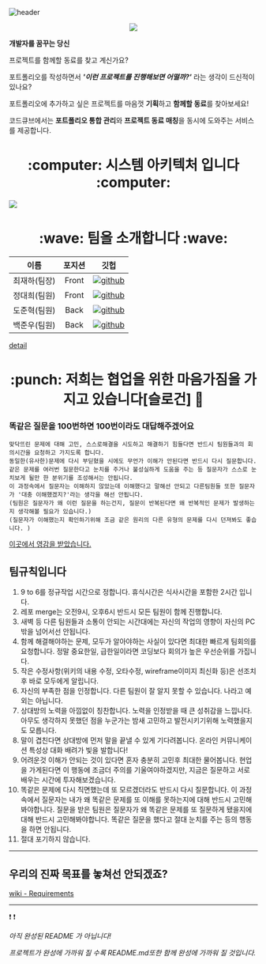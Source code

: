 ![header](https://capsule-render.vercel.app/api?type=waving&color=0:003362,100:034787&height=200&section=header&text=안녕하세요%20code%20cube%20입니다!&fontSize=40&fontAlignY=35&fontColor=423f3b&animation=fadeIn)


<div align="center">
    <image src="https://cdn.discordapp.com/attachments/919772630255534083/920252378769416192/unknown.png" >
</div>


**개발자를 꿈꾸는 당신**

프로젝트를 함께할 동료를 찾고 계신가요?

포트폴리오를 작성하면서 <i>**'이런 프로젝트를 진행해보면 어떨까?'**</i>  라는 생각이 드신적이 있나요?

포트폴리오에 추가하고 싶은 프로젝트를 마음껏 **기획**하고 **함께할 동료**를 찾아보세요!

코드큐브에서는 **포트폴리오 통합 관리**와 **프로젝트 동료 매칭**을 동시에 도와주는 서비스를 제공합니다.


<h1 align="center">
    :computer: 시스템 아키텍처 입니다 :computer:
</h1>

![](https://cdn.discordapp.com/attachments/919772630255534083/920320780972212264/unknown.png)


<h1 align="center">
    :wave: 팀을 소개합니다 :wave:
</h1>

|이름|포지션|깃헙|
|:---:|:---:|:---:|
|최재하(팀장)|Front|[![github](https://img.shields.io/badge/최재하-181717?style=flat-square&logo=GitHub&logoColor=white)](https://github.com/cjhmoves33)|
|정대희(팀원)|Front|[![github](https://img.shields.io/badge/정대희-181717?style=flat-square&logo=GitHub&logoColor=white)](https://github.com/jres1007)|
|도준혁(팀원)|Back|[![github](https://img.shields.io/badge/도준혁-181717?style=flat-square&logo=GitHub&logoColor=white)](https://github.com/Jun0922)|
|백준우(팀원)|Back|[![github](https://img.shields.io/badge/백준우-181717?style=flat-square&logo=GitHub&logoColor=white)](https://github.com/junu0810)|

[detail](https://github.com/codestates/codecube/wiki/work-log)


<h1 align="center">
    :punch: 저희는 협업을 위한 마음가짐을 가지고 있습니다[슬로건] 👊
</h1>

### 똑같은 질문을 100번하면 100번이라도 대답해주겠어요

```
맞닥뜨린 문제에 대해 고민, 스스로해결을 시도하고 해결하기 힘들다면 반드시 팀원들과의 회의시간을 요청하고 가지도록 합니다.
동일한(유사한)문제에 다시 부딛혔을 시에도 무언가 이해가 안된다면 반드시 다시 질문합니다.
같은 문제를 여러번 질문한다고 눈치를 주거나 불성실하게 도움을 주는 등 질문자가 스스로 눈치보게 될만 한 분위기를 조성해서는 안됩니다.
이 과정속에서 질문자는 이해하지 않았는데 이해했다고 말해선 안되고 다른팀원들 또한 질문자가 '대충 이해했겠지?'라는 생각을 해선 안됩니다.
(팀원은 질문자가 왜 이런 질문을 하는건지, 질문이 반복된다면 왜 반복적인 문제가 발생하는지 생각해볼 필요가 있습니다.)
(질문자가 이해했는지 확인하기위해 조금 같은 원리의 다른 유형의 문제를 다시 던져봐도 좋습니다. )

```
[이곳에서 영감을 받았습니다.](https://techblog.woowahan.com/2677/)


## 팀규칙입니다
1. 9 to 6를 정규작업 시간으로 정합니다. 휴식시간은 식사시간을 포함한 2시간 입니다.
2. 레포 merge는 오전9시, 오후6시 반드시 모든 팀원이 함께 진행합니다.
3. 새벽 등 다른 팀원들과 소통이 안되는 시간대에는 자신의 작업의 영향이 자신의 PC밖을 넘어서선 안됩니다.
4. 함께 해결해야하는 문제, 모두가 알아야하는 사실이 있다면 최대한 빠르게 팀회의를 요청합니다. 정말 중요한일, 급한일이라면 코딩보다 회의가 높은 우선순위를 가집니다.
5. 작은 수정사항(위키의 내용 수정, 오타수정, wireframe이미지 최신화 등)은 선조치 후 바로 모두에게 알립니다.
6. 자신의 부족한 점을 인정합니다. 다른 팀원이 잘 알지 못할 수 있습니다. 나라고 예외는 아닙니다.
7. 상대방의 노력을 아낌없이 칭찬합니다. 노력을 인정받을 때 큰 성취감을 느낍니다. 아무도 생각하지 못했던 점을 누군가는 밤새 고민하고 발전시키기위해 노력했을지도 모릅니다.
8. 말이 겹친다면 상대방에 먼저 말을 끝낼 수 있게 기다려봅니다. 온라인 커뮤니케이션 특성상 대화 배려가 빛을 발합니다!
9. 어려운것 이해가 안되는 것이 있다면 혼자 충분히 고민후 최대한 물어봅니다. 현업을 가게된다면 이 행동에 조금더 주의를 기울여야하겠지만, 지금은 질문하고 서로 배우는 시간에 투자해보겠습니다.
10. 똑같은 문제에 다시 직면했는데 또 모르겠더라도 반드시 다시 질문합니다. 이 과정속에서 질문자는 내가 왜 똑같은 문제를 또 이해를 못하는지에 대해 반드시 고민해봐야합니다. 질문을 받은 팀원은 질문자가 왜 똑같은 문제를 또 질문하게 됐을지에대해 반드시 고민해봐야합니다. 똑같은 질문을 했다고 절대 눈치를 주는 등의 행동을 하면 안됩니다.
11. 절대 포기하지 않습니다.

---

## 우리의 진짜 목표를 놓쳐선 안되겠죠?
[wiki - Requirements](https://github.com/codestates/codecube/wiki/requirements)

---

:exclamation: :exclamation:

<i>아직 완성된 README 가 아닙니다!</i>

<i>프로젝트가 완성에 가까워 질 수록 README.md또한 함께 완성에 가까워 질 것입니다. </i>
